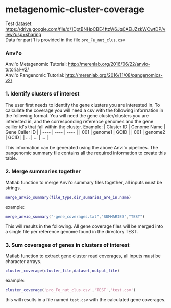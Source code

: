 # metagenomic-cluster-coverage
Test dataset: https://drive.google.com/file/d/1DptBNHpCBE4ftzW6Jq0AElJZzkWCwtDP/view?usp=sharing  
Data for part 1 is provided in the file `pro_Fe_nut_clus.csv`
### Anvi'o
Anvi'o Metagenomic Tutorial: http://merenlab.org/2016/06/22/anvio-tutorial-v2/  
Anvi'o Pangenomic Tutorial: http://merenlab.org/2016/11/08/pangenomics-v2/
### 1. Identify clusters of interest
The user first needs to identify the gene clusters you are interested in. To calculate the coverage you will need a csv with the following information in the following format. You will need the gene cluster/clusters you are interested in, and the corresponding reference genomes and the gene calller id's that fall within the cluster. 
Example:
| Cluster ID | Genome Name | Gene Caller ID |
| ---- | ---- | ---- |
| 001 | genome1 | GCID |
| 001 | genome2 | GCID |
| ... | ... | ... |
  
This information can be generated using the above Anvi'o pipelines. The pangenomic summary file contains all the required information to create this table.
### 2. Merge summaries together
Matlab function to merge Anvi'o summary files together, all inputs must be strings.
```matlab
merge_anvio_summary(file_type,dir_sumaries_are_in,name)
```
example:
```matlab
merge_anvio_summary("-gene_coverages.txt","SUMMARIES","TEST")
```
This will results in the following. All gene coverage files will be merged into a single file per reference genome found in the directory TEST.
### 3. Sum coverages of genes in clusters of interest
Matlab function to extract gene cluster read coverages, all inputs must be character arrays.
```matlab
cluster_coverage(cluster_file,dataset,output_file)
```
example:
```matlab
cluster_coverage('pro_Fe_nut_clus.csv','TEST','test.csv')
```
this will results in a file named ` test.csv ` with the calculated gene coverages.